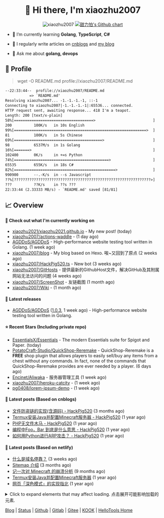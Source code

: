 <h1 align="center"> 👋 Hi there, I'm xiaozhu2007</h1>
<p align="center">
  <img src="https://gpvc.arturio.dev/xiaozhu2007" alt="xiaozhu2007" />
  <a href="https://github.com/xiaozhu2007">
    <img src="https://ghchart.rshah.org/xiaozhu2007" alt="甜力怕's Github chart" />
  </a>
</p>

- 🌱 I’m currently learning **Golang**, **TypeScript**, **C#**

- 📝 I regularly write articles on [cnblogs](https://www.cnblogs.com/xiaozhu2020/) and [my blog](https://xiaozhu2007.netlify.app/)

- 💬 Ask me about **golang, devops**

## 📄 Profile

> wget -O README.md profile://xiaozhu2007/README.md
```
--22:33:44--  profile://xiaozhu2007/README.md
           => `README.md'
Resolving xiaozhu2007... -1.-1.-1.-1, ::-1
Connecting to xiaozhu2007|-1.-1.-1.-1|:65536... connected.
HTTP request sent, awaiting response... 418 I'm a teapot.
Length: 200 [text/x-plain]
58%[====================================>                          ] 200          100K/s   in 10s English
99%[============================================================>  ] 81           100K/s   in 5s Chinese
69%[========================================>                      ] 98           6537M/s  in 1s Golang
16%[=======>                                                       ] 102400       0K/s     in +∞s Python
74%[===========================================>                   ] 65535        655K/s   in 18s C#
82%[==============================================>                ] 990900       --.-K/s  in --s Javascript
??%[??????????????????????????????????????????????????????????????>] ???          ??K/s    in ??s ???
22:33:44 (2.33333 MB/s) - `README.md' saved [81/81]
```

## 📈 Overview

#### 👷 Check out what I'm currently working on

- [xiaozhu2021/xiaozhu2021.github.io](https://github.com/xiaozhu2021/xiaozhu2021.github.io) - My new post! (today)
- [xiaozhu2007/actions-waddle](https://github.com/xiaozhu2007/actions-waddle) -  (1 day ago)
- [AGDDoS/AGDDoS](https://github.com/AGDDoS/AGDDoS) - High-performance website testing tool written in Golang. (1 week ago)
- [xiaozhu2007/blog](https://github.com/xiaozhu2007/blog) - My blog based on Hexo. 唉~又回到了原点 (2 weeks ago)
- [xiaozhu2007/HackPig520.ts](https://github.com/xiaozhu2007/HackPig520.ts) - New bot (3 weeks ago)
- [xiaozhu2007/GitHosts](https://github.com/xiaozhu2007/GitHosts) - 提供最新的GithubHost文件，解决GitHub及其附属网站无法访问的问题 (4 weeks ago)
- [xiaozhu2007/ScreenShot](https://github.com/xiaozhu2007/ScreenShot) - 友链截图 (1 month ago)
- [xiaozhu2007/Wiki](https://github.com/xiaozhu2007/Wiki) -  (1 month ago)

#### 🔭 Latest releases

- [AGDDoS/AGDDoS](https://github.com/AGDDoS/AGDDoS) ([1.0.3](https://github.com/AGDDoS/AGDDoS/releases/tag/1.0.3), 1 week ago) - High-performance website testing tool written in Golang.

#### ⭐ Recent Stars (Including **private** repo)

- [EssentialsX/Essentials](https://github.com/EssentialsX/Essentials) - The modern Essentials suite for Spigot and Paper. (today)
- [PotatoCraft-Studio/QuickShop-Reremake](https://github.com/PotatoCraft-Studio/QuickShop-Reremake) - QuickShop-Reremake is a **FREE** shop plugin that allows players to easily sell/buy any items from a chest without any commands. In fact, none of the commands that QuickShop-Reremake provides are ever needed by a player. (6 days ago)
- [Encinet/Aliwaka](https://github.com/Encinet/Aliwaka) - 服务器管理工具 (1 week ago)
- [xiaozhu2007/heroku-catcity](https://github.com/xiaozhu2007/heroku-catcity) -  (1 week ago)
- [pg0408/lorem-ipsum-demo](https://github.com/pg0408/lorem-ipsum-demo) -  (1 week ago)

#### 📰 Latest posts (Based on cnblogs)
- [文件防盗链的实现(含源码) - HackPig520](https://www.cnblogs.com/xiaozhu2020/p/16368726.html) (3 months ago)
- [Termux安装Java并配置Minecraft服务器 - HackPig520](https://www.cnblogs.com/xiaozhu2020/p/termux-java-and-minecraft_server.html) (1 year ago)
- [PHP无文件木马 - HackPig520](https://www.cnblogs.com/xiaozhu2020/p/php-nofile_webshell-1.html) (1 year ago)
- [编程中Foo，Bar 到底是什么意思 - HackPig520](https://www.cnblogs.com/xiaozhu2020/p/what-is-foobar.html) (1 year ago)
- [如何用Python进行ARP攻击？ - HackPig520](https://www.cnblogs.com/xiaozhu2020/p/python-arp.html) (1 year ago)

#### 📰 Latest posts (Based on netlify)
- [什么是域名停靠？](https://xiaozhu2007.netlify.app/posts/about-parking.html) (3 weeks ago)
- [Sitemap 介绍](https://xiaozhu2007.netlify.app/posts/Sitemap%E4%BB%8B%E7%BB%8D.html) (3 months ago)
- [记一次对 Minecraft 的崩溃分析](https://xiaozhu2007.netlify.app/posts/Minecraft%E5%B4%A9%E6%BA%83%E6%8A%A5%E5%91%8A.html) (9 months ago)
- [Termux安装Java并配置Minecraft服务器](https://xiaozhu2007.netlify.app/posts/Termux%E9%85%8D%E7%BD%AEMinecraft%E6%9C%8D%E5%8A%A1%E5%99%A8.html) (1 year ago)
- [网页「深色模式」的实现指北](https://xiaozhu2007.netlify.app/posts/%E6%B7%B1%E8%89%B2%E6%A8%A1%E5%BC%8F%E6%8C%87%E5%8C%97.html) (1 year ago)


<details>
  <summary>Click to expand elements that may affect loading. 点击展开可能影响加载的元素.</summary>

[![甜力怕's GitHub stats](https://github-readme-stats.vercel.app/api?username=xiaozhu2007&repo=hexo&locale=cn&count_private=true)](https://xiaozhu2007.github.io/)
[![Top Langs](https://github-readme-stats.vercel.app/api/top-langs/?username=xiaozhu2007)](https://github.com/xiaozhu2007)

#### 📫 Find me here
[![](https://img.shields.io/badge/-Blog-4fc08d?style=flat-square&logo=vue.js&logoColor=white)](https://www.cnblogs.com/xiaozhu2020/)
[![](https://img.shields.io/badge/-Email-D14836?style=flat-square&logo=gmail&logoColor=white)](mailto:lz19986912007@163.com)
[![](https://img.shields.io/badge/QQ-faaf08?style=flat-square&logo=tencent-qq&logoColor=000000)](http://wpa.qq.com/msgrd?v=3&uin=3356136957&site=qq&menu=yes)
![](https://img.shields.io/badge/HackPig520-C160?style=flat-square&logo=wechat&logoColor=white)

#### 🛠 Platform & Tools
[![](https://img.shields.io/badge/Windows-10-2376bc?style=flat-square&logo=windows&logoColor=ffffff)](https://www.microsoft.com/windows/get-windows-10) [![](https://img.shields.io/badge/IDE-Visual%20Studio%20Code-blue?style=flat-square&logo=visual-studio-code&logoColor=ffffff)](https://code.visualstudio.com/)
[![](https://img.shields.io/badge/-HTML5-E34F26?style=flat-square&logo=html5&logoColor=white)](https://html.spec.whatwg.org/)
[![](https://img.shields.io/badge/-JavaScript-f7e018?style=flat-square&logo=javascript&logoColor=white)](https://www.ecma-international.org/)
[![](https://img.shields.io/badge/-TypeScript-3178c6?style=flat-square&logo=typescript&logoColor=white)](https://www.typescriptlang.org/)
[![](https://img.shields.io/badge/-Git-f05032?style=flat-square&logo=git&logoColor=white)](https://git-scm.com/)
[![](https://img.shields.io/badge/-Vue.js-4fc08d?style=flat-square&logo=vue.js&logoColor=ffffff)](https://vuejs.org/)
[![](https://img.shields.io/badge/-Node.js-43853d?style=flat-square&logo=node.js&logoColor=ffffff)](https://nodejs.org/)
[![](https://img.shields.io/badge/-Nuxt.js-00C58E?style=flat-square&logo=nuxt.js&logoColor=white)](https://nuxtjs.org/)

#### :heart: **Github Metrics**
<img src="/github-metrics.svg" alt="Metrics" width="100%">

#### :star: Pinned Repo(s)

[![Pinned_GitHosts](https://github-readme-stats.vercel.app/api/pin/?username=xiaozhu2007&repo=GitHosts&show_owner=true)](https://github.com/xiaozhu2007/GitHosts)
[![Pinned_X-Status](https://github-readme-stats.vercel.app/api/pin/?username=xiaozhu2007&repo=X-Status&show_owner=true)](https://github.com/xiaozhu2007/X-Status)
[![javascript-tennis](https://github-readme-stats.vercel.app/api/pin/?username=xiaozhu2021&repo=javascript-tetris&show_owner=true)](https://github.com/xiaozhu2021/javascript-tetris)
[![javascript-pong](https://github-readme-stats.vercel.app/api/pin/?username=xiaozhu2021&repo=javascript-pong&show_owner=true)](https://github.com/xiaozhu2021/javascript-pong)

</details>

[Blog](https://xiaozhu2007.netlify.app/) | [Status](https://hellotools.statuspage.io/) | [Github](https://github.com/xiaozhu2007) | [Gitlab](https://gitlab.com/xiaozhu2007) | [Gitee](https://gitee.com/xiaozhu2007) | [KOOK](https://kook.top/) | [HelloTools Home](https://hellotools.netlify.app/)
